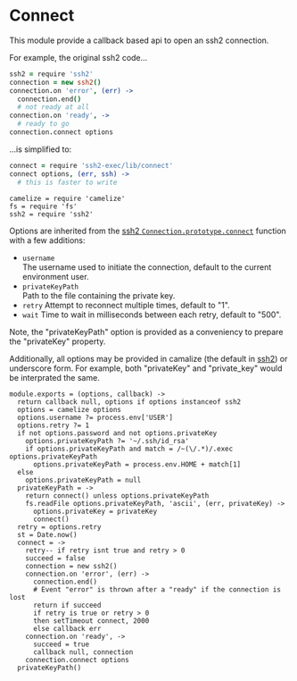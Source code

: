 
# Connect

This module provide a callback based api to open an ssh2 connection.

For example, the original ssh2 code...   

```coffee
ssh2 = require 'ssh2'
connection = new ssh2()
connection.on 'error', (err) ->
  connection.end()
  # not ready at all
connection.on 'ready', ->
  # ready to go
connection.connect options
```

...is simplified to:   

```coffee
connect = require 'ssh2-exec/lib/connect'
connect options, (err, ssh) ->
  # this is faster to write
```

    camelize = require 'camelize'
    fs = require 'fs'
    ssh2 = require 'ssh2'

Options are inherited from the [ssh2 `Connection.prototype.connect`][ssh2-connect]
function with a few additions:

-   `username`   
    The username used to initiate the connection, default to the current
    environment user.
-   `privateKeyPath`   
    Path to the file containing the private key.   
-   `retry`
    Attempt to reconnect multiple times, default to "1".   
-   `wait`
    Time to wait in milliseconds between each retry, default to "500".     

Note, the "privateKeyPath" option is provided as a conveniency to  prepare the 
"privateKey" property.

Additionally, all options may be provided in camalize (the default in [ssh2]) or
underscore form. For example, both "privateKey" and "private_key" would be
interprated the same.

    module.exports = (options, callback) ->
      return callback null, options if options instanceof ssh2
      options = camelize options
      options.username ?= process.env['USER']
      options.retry ?= 1
      if not options.password and not options.privateKey
        options.privateKeyPath ?= '~/.ssh/id_rsa'
        if options.privateKeyPath and match = /~(\/.*)/.exec options.privateKeyPath
          options.privateKeyPath = process.env.HOME + match[1]
      else
        options.privateKeyPath = null
      privateKeyPath = ->
        return connect() unless options.privateKeyPath
        fs.readFile options.privateKeyPath, 'ascii', (err, privateKey) ->
          options.privateKey = privateKey
          connect()
      retry = options.retry
      st = Date.now()
      connect = ->
        retry-- if retry isnt true and retry > 0
        succeed = false
        connection = new ssh2()
        connection.on 'error', (err) ->
          connection.end()
          # Event "error" is thrown after a "ready" if the connection is lost
          return if succeed
          if retry is true or retry > 0
          then setTimeout connect, 2000
          else callback err
        connection.on 'ready', ->
          succeed = true
          callback null, connection
        connection.connect options
      privateKeyPath()

[ssh2]: https://github.com/mscdex/ssh2
[ssh2-connect]: https://github.com/wdavidw/node-ssh2-connect
